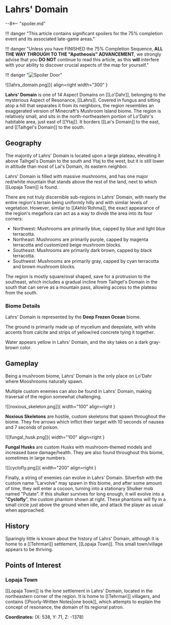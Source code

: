 # Lahrs' Domain

--8<-- "spoiler.md"

!!! danger "This article contains significant spoilers for the 75% completion event and its associated late-game areas."

!!! danger "Unless you have FINISHED the 75% Completion Sequence, **ALL THE WAY THROUGH TO THE "Apotheosis" ADVANCEMENT**, we strongly advise that you **DO NOT** continue to read this article, as this **will** interfere with your ability to discover crucial aspects of the map for yourself."

!!! danger "![Spoiler Door](/assets/img/spoiler_door.png)"

![[lahrs_domain.png]]{ align=right width=”300” }

**Lahrs' Domain** is one of 14 Aspect Domains on [[Lo'Dahr]], belonging to the mysterious Aspect of Resonance, [[Lahrs]]. Covered in fungus and sitting atop a hill that separates it from its neighbors, the region resembles an exaggerated version of Minecraft's Mushroom Island biome. The region is relatively small, and sits in the north-northeastern portion of Lo'Dahr's habitable area, just east of [[Ytaj]]. It borders [[Lai's Domain]] to the east, and [[Taihgel's Domain]] to the south.

## Geography

The majority of Lahrs' Domain is located upon a large plateau, elevating it above Taihgel's Domain to the south and Ytaj to the west, but it is still lower in altitude than most of Lai's Domain, its eastern neighbor. 

Lahrs' Domain is filled with massive mushrooms, and has one major red/white mountain that stands above the rest of the land, next to which [[Lopaja Town]] is found.

There are not truly discernible sub-regions in Lahrs' Domain, with nearly the entire region's terrain being uniformly hilly and with similar levels of vegetation. However, similar to [[Akhlo'Rohma]], the exact appearance of the region's megaflora can act as a way to divide the area into its four corners:

- Northwest: Mushrooms are primarily blue, capped by blue and light blue terracotta. <br>
- Northeast: Mushrooms are primarily purple, capped by magenta terracotta and customized beige mushroom blocks. <br>
- Southeast: Mushrooms are primarily dark brown, capped by black terracotta. <br>
- Southwest: Mushrooms are primarily gray, capped by cyan terracotta and brown mushroom blocks.

The region is mostly square/oval shaped, save for a protrusion to the southeast, which includes a gradual incline from Taihgel's Domain in the south that can serve as a mountain pass, allowing access to the plateau from the south.

### Biome Details

Lahrs' Domain is represented by the **Deep Frozen Ocean** biome.

The ground is primarily made up of mycelium and deepslate, with white accents from calcite and strips of yellow/red concrete tying it together.

Water appears yellow in Lahrs' Domain, and the sky takes on a dark gray-brown color.

## Gameplay

Being a mushroom biome, Lahrs' Domain is the only place on Lo'Dahr where Mooshrooms naturally spawn.

Multiple custom enemies can also be found in Lahrs' Domain, making traversal of the region somewhat challenging.

![[noxious_skeleton.png]]{ width="100" align=right }

**Noxious Skeletons** are hostile, custom skeletons that spawn throughout the biome. They fire arrows which inflict their target with 10 seconds of nausea and 7 seconds of poison. 

![[fungal_husk.png]]{ width="100" align=right }

**Fungal Husks** are custom Husks with mushroom-themed models and increased base damage/health. They are also found throughout this biome, sometimes in large numbers.

![[cyclofly.png]]{ width="200" align=right }

Finally, a string of enemies can evolve in Lahrs' Domain. Silverfish with the custom name "Larvolve" may spawn in this biome, and after some amount of time, they will enter a cocoon, turning into a stationary Shulker mob named "Putate". If this shulker survives for long enough, it will evolve into a "**Cyclofly**", the custom phantom shown at right. These phantoms will fly in a small circle just above the ground when idle, and attack the player as usual when approached.

## History

Sparingly little is known about the history of Lahrs' Domain, although it is home to a [[Tehrmari]] settlement, [[Lopaja Town]]. This small town/village appears to be thriving.

## Points of Interest

### Lopaja Town

[[Lopaja Town]] is the lone settlement in Lahrs' Domain, located in the northeastern corner of the region. It is home to [[Tehrmari]] villagers, and contains [[Poorly-Written Notes|one book]], which attempts to explain the concept of resonance, the domain of its regional patron.

**Coordinates:** (X: 538, Y: 71, Z: -1378)